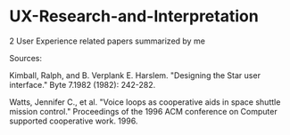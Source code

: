 # UX-Research-and-Interpretation
2 User Experience related papers summarized by me

Sources:

Kimball, Ralph, and B. Verplank E. Harslem. "Designing the Star user interface." Byte 7.1982 (1982): 242-282.

Watts, Jennifer C., et al. "Voice loops as cooperative aids in space shuttle mission control." Proceedings of the 1996 ACM conference on Computer supported cooperative work. 1996.
